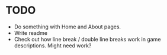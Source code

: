 # TODO
  - Do something with Home and About pages.
  - Write readme
  - Check out how line break / double line breaks work in game descriptions. Might need work?
